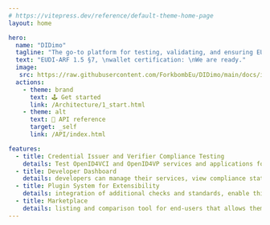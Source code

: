 ```yaml
---
# https://vitepress.dev/reference/default-theme-home-page
layout: home

hero:
  name: "DIDimo"
  tagline: "The go-to platform for testing, validating, and ensuring EUDI-ARF compliance of wallet, issuers, relying parties, using multiple testing suites."
  text: "EUDI-ARF 1.5 §7, \nwallet certification: \nWe are ready."
  image:
   src: https://raw.githubusercontent.com/ForkbombEu/DIDimo/main/docs/images/logo/didimo_logo_fingerprint_emblem.png
  actions:
    - theme: brand
      text: 🕹 Get started
      link: /Architecture/1_start.html
    - theme: alt
      text: 🐝 API reference
      target: _self
      link: /API/index.html

features:
  - title: Credential Issuer and Verifier Compliance Testing
    details: Test OpenID4VCI and OpenID4VP services and applications for interoperability, with periodic scheduling debugging and report
  - title: Developer Dashboard
    details: developers can manage their services, view compliance statuses, schedule periodic checks, and access reports
  - title: Plugin System for Extensibility
    details: integration of additional checks and standards, enable third-party developers to contribute
  - title: Marketplace
    details: listing and comparison tool for end-users that allows them to browse and compare different digital identity products and services
---
```


